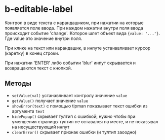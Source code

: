 # b-editable-label

Контрол в виде текста с карандашиком, при нажатии на которые появляется поле ввода.
При каждом нажатии внутри поля ввода происходит событие 'change'. Которое шлет объект вида `{value: '...'}`.
Где value это значение внутри поля.

При клике на текст или карандашик, в инпуте устанавливает курсор (каретку) в конец строки.

При нажатии 'ENTER' либо событии 'blur' инпут скрывается и возвращаются текст с кнопкой.

## Методы
- `setValue(val)` устанавливает контролу значение `value`
- `getValue()` получает значение `value`
- `showError(text)` с помощью tipman показывает текст ошибки из аргумента `text`
- `hidePopup()` скрывает тултип с ошибкой, нужно чтобы при уменшении страницы тултип не оставался на месте, и не показывал на несуществующий инпут
- `clearError()` скрывает признак ошибки (и тултип заоодно)
